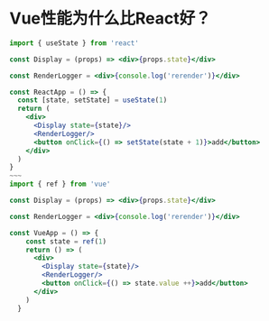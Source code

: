 
# Vue性能为什么比React好？

<v-click>

```jsx {monaco-diff}
import { useState } from 'react'

const Display = (props) => <div>{props.state}</div>

const RenderLogger = <div>{console.log('rerender')}</div>

const ReactApp = () => {
  const [state, setState] = useState(1)
  return (
    <div>
      <Display state={state}/> 
      <RenderLogger/>
      <button onClick={() => setState(state + 1)}>add</button>
    </div>
  )
}
~~~
import { ref } from 'vue'

const Display = (props) => <div>{props.state}</div>

const RenderLogger = <div>{console.log('rerender')}</div>

const VueApp = () => {
    const state = ref(1)
    return () => (
      <div>
        <Display state={state}/>
        <RenderLogger/>
        <button onClick={() => state.value ++}>add</button>
      </div>
    )
  }
```
</v-click>

<a v-click href="/vue-vs-react.html" target="_blank">
  <ic-round-open-in-new
    v-after
    class="text-xs c-black absolute left-2 top-40"
    @click="$slidev.nav.openInEditor('./examples/1-reactive/demo.js')"
  />
</a>